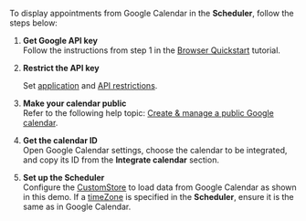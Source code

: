 To display appointments from Google Calendar in the **Scheduler**, follow the steps below:

1. **Get Google API key**   
    Follow the instructions from step 1 in the <a href="https://developers.google.com/calendar/quickstart/js" target="_blank">Browser Quickstart</a> tutorial.

1. **Restrict the API key**  
  
    Set <a href="https://developers.google.com/maps/api-key-best-practices#application_restriction" target="_blank">application</a> and <a href="https://developers.google.com/maps/api-key-best-practices#api_restriction" target="_blank">API restrictions</a>.

1. **Make your calendar public**    
    Refer to the following help topic: <a href="https://support.google.com/calendar/answer/37083?hl=en" target="_blank">Create & manage a public Google calendar</a>.

1. **Get the calendar ID**    
    Open Google Calendar settings, choose the calendar to be integrated, and copy its ID from the **Integrate calendar** section.

1. **Set up the Scheduler**    
    Configure the [CustomStore](/Documentation/ApiReference/Data_Layer/CustomStore/) to load data from Google Calendar as shown in this demo. If a [timeZone](/Documentation/ApiReference/UI_Components/dxScheduler/Configuration/#timeZone) is specified in the **Scheduler**, ensure it is the same as in Google Calendar. 